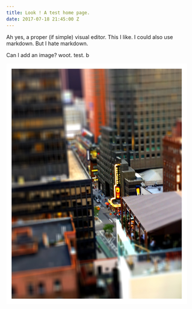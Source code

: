 ```yaml
---
title: Look ! A test home page.
date: 2017-07-18 21:45:00 Z
---
```


Ah yes, a proper (if simple) visual editor. This I like.  I could also use markdown. But I hate markdown.

Can I add an image? woot.  test. b

![IMG_0038.png](/uploads/IMG_0038.png)